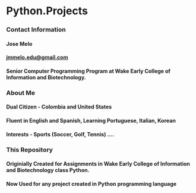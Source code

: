 # Python.Projects

### Contact Information
#### Jose Melo
#### jmmelo.edu@gmail.com
#### Senior Computer Programming Program at Wake Early College of Information and Biotechnology.

### About Me
#### Dual Citizen - Colombia and United States
#### Fluent in English and Spanish, Learning Portuguese, Italian, Korean
#### Interests - Sports (Soccer, Golf, Tennis) ....

### This Repository
#### Originially Created for Assignments in Wake Early College of Information and Biotechnology class Python.
#### Now Used for any project created in Python programming language

